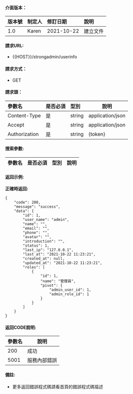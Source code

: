 #### 介面版本：

|版本號|制定人|修訂日期|說明|
|:----|:----|:----   |:----|
|1.0 |Karen  |2021-10-22 |建立文件|

#### 請求URL:

- {{HOST}}/strongadmin/userinfo

#### 請求方式：

- GET

#### 請求頭：

|參數名|是否必須|型別|說明|
|:----    |:---|:----- |-----   |
|Content-Type |是  |string |application/json   |
|Accept |是  |string |application/json   |
|Authorization|是|string|{token}|

#### 搜索參數:

|參數名|是否必須|型別|說明|
|:----    |:---|:----- |-----   |

#### 返回示例:

**正確時返回:**

```
{
    "code": 200,
    "message": "success",
    "data": {
        "id": 1,
        "user_name": "admin",
        "name": "",
        "email": "",
        "phone": "",
        "avatar": "",
        "introduction": "",
        "status": 1,
        "last_ip": "127.0.0.1",
        "last_at": "2021-10-22 11:23:21",
        "created_at": null,
        "updated_at": "2021-10-22 11:23:21",
        "roles": [
            {
                "id": 1,
                "name": "管理員",
                "pivot": {
                    "admin_user_id": 1,
                    "admin_role_id": 1
                }
            }
        ]
    }
}
```

#### 返回CODE說明:

|參數名|說明|
|:----- |----- |
|200 |成功  |
|5001|服務內部錯誤|

#### 備註:

- 更多返回錯誤程式碼請看首頁的錯誤程式碼描述